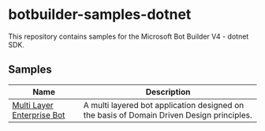 # botbuilder-samples-dotnet
This repository contains samples for the Microsoft Bot Builder V4 - dotnet SDK.

## Samples
| Name | Description |
| ------ | ------ |
| [Multi Layer Enterprise Bot](multi-layer-enterprise-bot) | A multi layered bot application designed on the basis of Domain Driven Design principles. |
